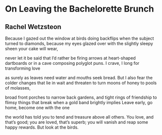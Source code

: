 # On Leaving the Bachelorette Brunch
## Rachel Wetzsteon
Because I gazed out the window at birds
doing backflips when the subject turned
to diamonds, because my eyes glazed over
with the slightly sleepy sheen your cake will wear,

never let it be said that I’d rather be
firing arrows at heart-shaped dartboards
or in a cave composing polyglot puns.
I crave, I long for transforming love

as surely as leaves need water and mouths seek bread.
But I also fear the colder changes
that lie in wait and threaten to turn
moons of honey to pools of molasses,

broad front porches to narrow back gardens,
and tight rings of friendship to flimsy things
that break when a gold band brightly implies
Leave early, go home, become one with the one

the world has told you to tend and treasure
above all others. You love, and that’s good;
you are loved, that’s superb; you will vanish
and reap some happy rewards. But look at the birds.